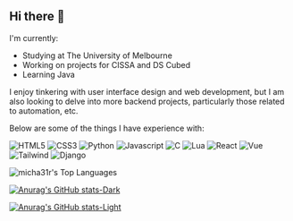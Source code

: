 ## Hi there 👋

I'm currently:
- Studying at The University of Melbourne
- Working on projects for CISSA and DS Cubed
- Learning Java

I enjoy tinkering with user interface design and web development, but I am also looking to delve into more backend projects, particularly those related to automation, etc.

Below are some of the things I have experience with:

![HTML5](https://img.shields.io/badge/HTML5-E34F26?style=for-the-badge&logo=html5&logoColor=white) ![CSS3](https://img.shields.io/badge/CSS3-1572B6?style=for-the-badge&logo=css3&logoColor=white) ![Python](https://img.shields.io/badge/Python-14354C?style=for-the-badge&logo=python&logoColor=white) ![Javascript](https://img.shields.io/badge/JavaScript-F7DF1E?style=for-the-badge&logo=javascript&logoColor=black) ![C](https://img.shields.io/badge/C-00599C?style=for-the-badge&logo=c&logoColor=white)  ![Lua](https://img.shields.io/badge/Lua-2C2D72?style=for-the-badge&logo=lua&logoColor=white) ![React](https://img.shields.io/badge/React-20232A?style=for-the-badge&logo=react&logoColor=61DAFB) ![Vue](https://img.shields.io/badge/Vue.js-35495E?style=for-the-badge&logo=vue.js&logoColor=4FC08D) ![Tailwind](https://img.shields.io/badge/Tailwind_CSS-38B2AC?style=for-the-badge&logo=tailwind-css&logoColor=white) ![Django](https://img.shields.io/badge/Django-092E20?style=for-the-badge&logo=django&logoColor=white)

![micha31r's Top Languages](https://github-readme-stats.vercel.app/api/top-langs/?username=micha31r&theme=prussian&show_icons=true&hide_border=true&layout=compact)

[![Anurag's GitHub stats-Dark](https://github-readme-stats.vercel.app/api?username=micha31r&hide=stars&show_icons=true&theme=dark#gh-dark-mode-only)](https://github.com/anuraghazra/github-readme-stats#gh-dark-mode-only)

[![Anurag's GitHub stats-Light](https://github-readme-stats.vercel.app/api?username=micha31r&hide=stars&show_icons=true&theme=default#gh-light-mode-only)](https://github.com/anuraghazra/github-readme-stats#gh-light-mode-only)
